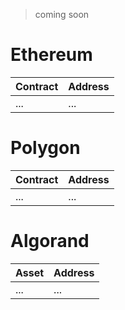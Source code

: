 > coming soon

# Ethereum

| Contract | Address  
| ---- | ----  
| ... | ... 

# Polygon

| Contract | Address  
| ---- | ----  
| ... | ... 

# Algorand

| Asset | Address  
| ---- | ----  
| ... | ... 

